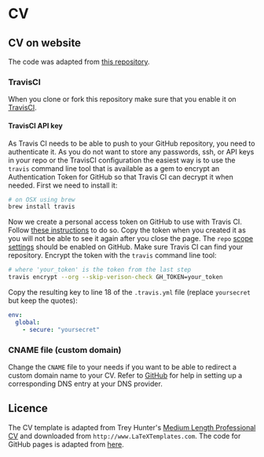 # CV 

## CV on website
The code was adapted from [this repository](https://github.com/thomastweets/cv-on-ghpages).

### TravisCI
When you clone or fork this repository make sure that you enable it on [TravisCI](https://travis-ci.org).

#### TravisCI API key
As Travis CI needs to be able to push to your GitHub repository, you need to authenticate it.
As you do not want to store any passwords, ssh, or API keys in your repo or the TravisCI configuration the easiest way is to use the
`travis` command line tool that is available as a gem to encrypt an Authentication Token for GitHub so that Travis CI 
can decrypt it when needed. First we need to install it:
```bash
# on OSX using brew
brew install travis
```
Now we create a personal access token on GitHub to use with Travis CI. Follow
[these instructions](https://help.github.com/articles/creating-an-access-token-for-command-line-use/) 
to do so. Copy the token when you created 
it as you will not be able to see it again after you close the page.
The `repo` [scope settings](https://help.github.com/en/github/authenticating-to-github/creating-a-personal-access-token-for-the-command-line) should be enabled on GitHub.
Make sure Travis CI can find your repository.
Encrypt the token with the `travis` command line tool:
```bash
# where 'your_token' is the token from the last step
travis encrypt --org --skip-verison-check GH_TOKEN=your_token
```
Copy the resulting key to line 18 of the `.travis.yml` file (replace `yoursecret` but keep the quotes):
```yml
env:
  global:
    - secure: "yoursecret"
```

### CNAME file (custom domain)
Change the `CNAME` file to your needs if you want to be able to redirect a custom domain name to your CV. Refer to [GitHub](https://help.github.com/articles/setting-up-a-custom-domain-with-github-pages/) for help in setting up a corresponding DNS entry at your DNS provider.

## Licence
The CV template is adapted from
Trey Hunter's [Medium Length Professional CV](https://www.latextemplates.com/template/medium-length-professional-cv) and downloaded from
`http://www.LaTeXTemplates.com`.
The code for GitHub pages is adapted from [here](https://github.com/thomastweets/cv-on-ghpages).
